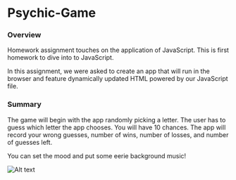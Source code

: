 # Psychic-Game

### Overview

Homework assignment touches on the application of JavaScript. This is first homework to dive into to JavaScript.

In this assignment, we were asked to create an app that will run in the browser and feature dynamically updated HTML powered by our JavaScript file.

### Summary

The game will begin with the app randomly picking a letter. The user has to guess which letter the app chooses. You will have 10 chances. The app will record your wrong guesses, number of wins, number of losses, and number of guesses left. 

You can set the mood and put some eerie background music!

![Alt text](/assets/images/webimage.png)
